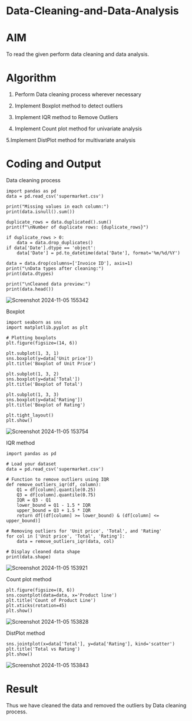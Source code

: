 # Data-Cleaning-and-Data-Analysis

# AIM
To read the given perform data cleaning and data analysis.

# Algorithm
1. Perform Data cleaning process wherever necessary

2. Implement Boxplot method to detect outliers

3. Implement IQR method to Remove Outliers 

4. Implement Count plot method for univariate analysis

5.Implement DistPlot method for multivariate analysis

# Coding and Output

Data cleaning process 
~~~
import pandas as pd
data = pd.read_csv('supermarket.csv')

print("Missing values in each column:")
print(data.isnull().sum())

duplicate_rows = data.duplicated().sum()
print(f"\nNumber of duplicate rows: {duplicate_rows}")

if duplicate_rows > 0:
    data = data.drop_duplicates()
if data['Date'].dtype == 'object':
    data['Date'] = pd.to_datetime(data['Date'], format='%m/%d/%Y')

data = data.drop(columns=['Invoice ID'], axis=1)
print("\nData types after cleaning:")
print(data.dtypes)

print("\nCleaned data preview:")
print(data.head())
~~~
![Screenshot 2024-11-05 155342](https://github.com/user-attachments/assets/f92a982c-12b0-4953-ae2a-48aada423ecb)

Boxplot
~~~
import seaborn as sns
import matplotlib.pyplot as plt

# Plotting boxplots
plt.figure(figsize=(14, 6))

plt.subplot(1, 3, 1)
sns.boxplot(y=data['Unit price'])
plt.title('Boxplot of Unit Price')

plt.subplot(1, 3, 2)
sns.boxplot(y=data['Total'])
plt.title('Boxplot of Total')

plt.subplot(1, 3, 3)
sns.boxplot(y=data['Rating'])
plt.title('Boxplot of Rating')

plt.tight_layout()
plt.show()
~~~

![Screenshot 2024-11-05 153754](https://github.com/user-attachments/assets/5a795da6-1a9f-40db-9a3c-5bcc972e51e3)

IQR method

~~~
import pandas as pd

# Load your dataset
data = pd.read_csv('supermarket.csv')

# Function to remove outliers using IQR
def remove_outliers_iqr(df, column):
    Q1 = df[column].quantile(0.25)
    Q3 = df[column].quantile(0.75)
    IQR = Q3 - Q1
    lower_bound = Q1 - 1.5 * IQR
    upper_bound = Q3 + 1.5 * IQR
    return df[(df[column] >= lower_bound) & (df[column] <= upper_bound)]

# Removing outliers for 'Unit price', 'Total', and 'Rating'
for col in ['Unit price', 'Total', 'Rating']:
    data = remove_outliers_iqr(data, col)

# Display cleaned data shape
print(data.shape)

~~~
![Screenshot 2024-11-05 153921](https://github.com/user-attachments/assets/8aea8342-9cf2-4da3-aafb-2702f6552f61)

Count plot method

~~~
plt.figure(figsize=(8, 6))
sns.countplot(data=data, x='Product line')
plt.title('Count of Product Line')
plt.xticks(rotation=45)
plt.show()
~~~

![Screenshot 2024-11-05 153828](https://github.com/user-attachments/assets/17f6d784-085b-4901-8a12-32631d220057)

DistPlot method

~~~
sns.jointplot(x=data['Total'], y=data['Rating'], kind='scatter')
plt.title('Total vs Rating')
plt.show()

~~~
![Screenshot 2024-11-05 153843](https://github.com/user-attachments/assets/e2294d12-a720-4a7a-a933-0ac018bbe136)


# Result
 Thus we have cleaned the data and removed the outliers by  Data cleaning process.
